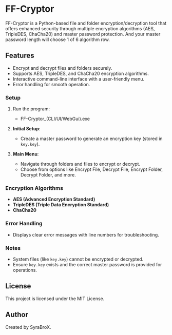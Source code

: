 # FF-Cryptor

FF-Cryptor is a Python-based file and folder encryption/decryption tool that offers enhanced security through multiple encryption algorithms (AES, TripleDES, ChaCha20) and master password protection. And your master password length will choose 1 of 6 algorithm row.

## Features

- Encrypt and decrypt files and folders securely.
- Supports AES, TripleDES, and ChaCha20 encryption algorithms.
- Interactive command-line interface with a user-friendly menu.
- Error handling for smooth operation.

### Setup

1. Run the program:
    - FF-Cryptor_(CLI/UI/WebGui).exe

2. **Initial Setup**: 
    - Create a master password to generate an encryption key (stored in `key.key`).

3. **Main Menu**:
    - Navigate through folders and files to encrypt or decrypt.
    - Choose from options like Encrypt File, Decrypt File, Encrypt Folder, Decrypt Folder, and more.

### Encryption Algorithms

- **AES (Advanced Encryption Standard)**
- **TripleDES (Triple Data Encryption Standard)**
- **ChaCha20**

### Error Handling

- Displays clear error messages with line numbers for troubleshooting.

### Notes

- System files (like `key.key`) cannot be encrypted or decrypted.
- Ensure `key.key` exists and the correct master password is provided for operations.

## License
This project is licensed under the MIT License.
## Author
Created by SyraBroX.
